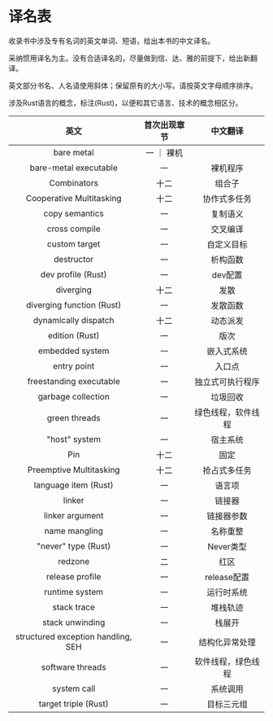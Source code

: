 # 译名表

收录书中涉及专有名词的英文单词、短语，给出本书的中文译名。

采纳惯用译名为主。没有合适译名的，尽量做到信、达、雅的前提下，给出新翻译。

英文部分书名、人名请使用斜体；保留原有的大小写。请按英文字母顺序排序。

涉及Rust语言的概念，标注(Rust)，以便和其它语言、技术的概念相区分。

| 英文 | 首次出现章节 | 中文翻译 |
|:----:|:--------:|:------:
| bare metal | 一 ｜ 裸机 |
| bare-metal executable | 一 | 裸机程序 |
| Combinators | 十二 | 组合子 |
| Cooperative Multitasking | 十二 | 协作式多任务 |
| copy semantics | 一 | 复制语义 |
| cross compile | 一 | 交叉编译 |
| custom target | 一 | 自定义目标 |
| destructor | 一 | 析构函数 |
| dev profile (Rust) | 一 | dev配置 |
| diverging | 十二 | 发散 |
| diverging function (Rust) | 一 | 发散函数 |
| dynamically dispatch | 十二 | 动态派发 |
| edition (Rust) | 一 | 版次 |
| embedded system | 一 | 嵌入式系统 |
| entry point | 一 | 入口点 |
| freestanding executable | 一 | 独立式可执行程序 |
| garbage collection | 一 | 垃圾回收 |
| green threads | 一 | 绿色线程，软件线程 |
| "host" system | 一 | 宿主系统 |
| Pin | 十二 | 固定 |
| Preemptive Multitasking | 十二 | 抢占式多任务 |
| language item (Rust) | 一 | 语言项 |
| linker | 一 | 链接器 |
| linker argument | 一 | 链接器参数 |
| name mangling | 一 | 名称重整 |
| "never" type (Rust) | 一 | Never类型 |
| redzone | 二 | 红区 |
| release profile | 一 | release配置 |
| runtime system | 一 | 运行时系统 |
| stack trace | 一 | 堆栈轨迹 |
| stack unwinding | 一 | 栈展开 |
| structured exception handling, SEH | 一 | 结构化异常处理 |
| software threads | 一 | 软件线程，绿色线程 |
| system call | 一 | 系统调用 |
| target triple (Rust) | 一 | 目标三元组 |
